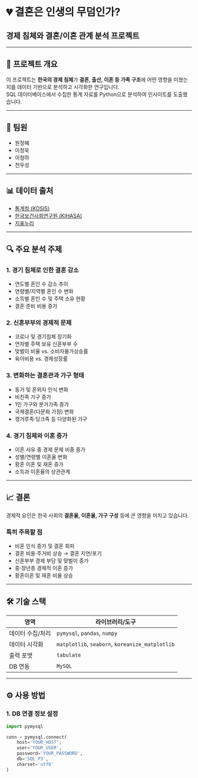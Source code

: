 # 💔 결혼은 인생의 무덤인가?
## 경제 침체와 결혼/이혼 관계 분석 프로젝트

---

## 📌 프로젝트 개요
이 프로젝트는 **한국의 경제 침체**가 **결혼, 출산, 이혼 등 가족 구조**에 어떤 영향을 미쳤는지를 데이터 기반으로 분석하고 시각화한 연구입니다.  
SQL 데이터베이스에서 수집한 통계 자료를 Python으로 분석하여 인사이트를 도출했습니다.

---

## 👥 팀원
- 원정혜  
- 이정욱  
- 이청하  
- 천우성  

---

## 📊 데이터 출처
- [통계청 (KOSIS)](https://kosis.kr)  
- [한국보건사회연구원 (KIHASA)](https://www.kihasa.re.kr)  
- [지표누리](https://www.index.go.kr)

---

## 🔍 주요 분석 주제

### 1. 경기 침체로 인한 결혼 감소
- 연도별 혼인 수 감소 추이  
- 연령별/지역별 혼인 수 변화  
- 소득별 혼인 수 및 주택 소유 현황  
- 결혼 준비 비용 증가  

### 2. 신혼부부의 경제적 문제
- 코로나 및 경기침체 장기화  
- 연차별 주택 보유 신혼부부 수  
- 맞벌이 비율 vs. 소비자물가상승률  
- 육아비용 vs. 경제성장률  

### 3. 변화하는 결혼관과 가구 형태
- 동거 및 혼외자 인식 변화  
- 비친족 가구 증가  
- 1인 가구와 분거가족 증가  
- 국제결혼(다문화 가정) 변화  
- 캥거루족·딩크족 등 다양화된 가구  

### 4. 경기 침체와 이혼 증가
- 이혼 사유 중 경제 문제 비중 증가  
- 성별/연령별 이혼율 변화  
- 황혼 이혼 및 재혼 증가  
- 소득과 이혼율의 상관관계  

---

## 📈 결론
경제적 요인은 한국 사회의 **결혼율, 이혼율, 가구 구성** 등에 큰 영향을 미치고 있습니다.

### 특히 주목할 점
- 비혼 인식 증가 및 결혼 회피  
- 결혼 비용·주거비 상승 → 결혼 지연/포기  
- 신혼부부 경제 부담 및 맞벌이 증가  
- 중·장년층 경제적 이혼 증가  
- 황혼이혼 및 재혼 비율 상승  

---

## 🛠 기술 스택

| 영역 | 라이브러리/도구 |
|------|------------------|
| 데이터 수집/처리 | `pymysql`, `pandas`, `numpy` |
| 데이터 시각화 | `matplotlib`, `seaborn`, `koreanize_matplotlib` |
| 출력 포맷 | `tabulate` |
| DB 연동 | `MySQL` |

---

## ⚙️ 사용 방법

### 1. DB 연결 정보 설정
```python
import pymysql

conn = pymysql.connect(
    host='YOUR_HOST',
    user='YOUR_USER',
    password='YOUR_PASSWORD',
    db='SQL_P3',
    charset='utf8'
)

